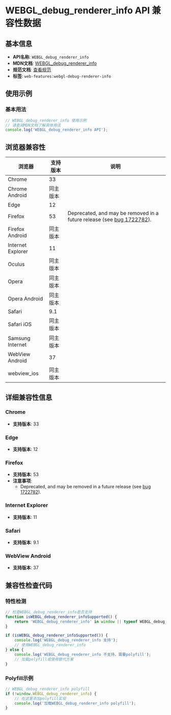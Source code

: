 # WEBGL_debug_renderer_info API 兼容性数据

## 基本信息

- **API名称**: `WEBGL_debug_renderer_info`
- **MDN文档**: [WEBGL_debug_renderer_info](https://developer.mozilla.org/docs/Web/API/WEBGL_debug_renderer_info)
- **规范文档**: [查看规范](https://registry.khronos.org/webgl/extensions/WEBGL_debug_renderer_info/)
- **标签**: `web-features:webgl-debug-renderer-info`

## 使用示例

### 基本用法

```javascript
// WEBGL_debug_renderer_info 使用示例
// 请查阅MDN文档了解具体用法
console.log('WEBGL_debug_renderer_info API');
```

## 浏览器兼容性

| 浏览器 | 支持版本 | 说明 |
|--------|----------|------|
| Chrome | 33 |  |
| Chrome Android | 同主版本 |  |
| Edge | 12 |  |
| Firefox | 53 | Deprecated, and may be removed in a future release (see [bug 1722782](https://bugzil.la/1722782)). |
| Firefox Android | 同主版本 |  |
| Internet Explorer | 11 |  |
| Oculus | 同主版本 |  |
| Opera | 同主版本 |  |
| Opera Android | 同主版本 |  |
| Safari | 9.1 |  |
| Safari iOS | 同主版本 |  |
| Samsung Internet | 同主版本 |  |
| WebView Android | 37 |  |
| webview_ios | 同主版本 |  |

## 详细兼容性信息

### Chrome

- **支持版本**: 33

### Edge

- **支持版本**: 12

### Firefox

- **支持版本**: 53
- **注意事项**:
  - Deprecated, and may be removed in a future release (see [bug 1722782](https://bugzil.la/1722782)).

### Internet Explorer

- **支持版本**: 11

### Safari

- **支持版本**: 9.1

### WebView Android

- **支持版本**: 37

## 兼容性检查代码

### 特性检测

```javascript
// 检查WEBGL_debug_renderer_info是否支持
function isWEBGL_debug_renderer_infoSupported() {
    return 'WEBGL_debug_renderer_info' in window || typeof WEBGL_debug_renderer_info !== 'undefined';
}

if (isWEBGL_debug_renderer_infoSupported()) {
    console.log('WEBGL_debug_renderer_info 支持');
    // 使用WEBGL_debug_renderer_info
} else {
    console.log('WEBGL_debug_renderer_info 不支持，需要polyfill');
    // 加载polyfill或使用替代方案
}
```

### Polyfill示例

```javascript
// WEBGL_debug_renderer_info polyfill
if (!window.WEBGL_debug_renderer_info) {
    // 在这里添加polyfill实现
    console.log('加载WEBGL_debug_renderer_info polyfill');
}
```

